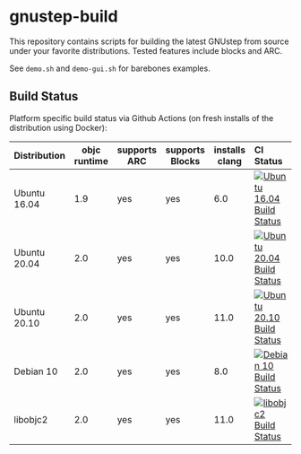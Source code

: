 # gnustep-build

This repository contains scripts for building the latest GNUstep from source under your favorite distributions.  Tested features include blocks and ARC.

See `demo.sh` and `demo-gui.sh` for barebones examples.

## Build Status

Platform specific build status via Github Actions (on fresh installs of the distribution using Docker):

Distribution | objc runtime | supports ARC | supports Blocks | installs clang | CI Status
-------------|-----|-----|-----|-----|:---------
Ubuntu 16.04 | 1.9 | yes | yes | 6.0 | [![Ubuntu 16.04 Build Status](https://github.com/plaurent/gnustep-build/actions/workflows/ub1604c6r19.yml/badge.svg)](https://github.com/plaurent/gnustep-build/actions/workflows/ub1604c6r19.yml)
Ubuntu 20.04 | 2.0 | yes | yes | 10.0 | [![Ubuntu 20.04 Build Status](https://github.com/plaurent/gnustep-build/actions/workflows/ub2004c10r20.yml/badge.svg)](https://github.com/plaurent/gnustep-build/actions/workflows/ub2004c10r20.yml)
Ubuntu 20.10 | 2.0 | yes | yes | 11.0 | [![Ubuntu 20.10 Build Status](https://github.com/plaurent/gnustep-build/actions/workflows/ub2010c11r20.yml/badge.svg)](https://github.com/plaurent/gnustep-build/actions/workflows/ub2010c11r20.yml)
Debian 10    | 2.0 | yes | yes | 8.0 |  [![Debian 10 Build Status](https://github.com/plaurent/gnustep-build/actions/workflows/deb10c8r20.yml/badge.svg)](https://github.com/plaurent/gnustep-build/actions/workflows/deb10c8r20.yml)
libobjc2 | 2.0 | yes | yes | 11.0 | [![libobjc2 Build Status](https://github.com/plaurent/gnustep-build/actions/workflows/libobjc2.yml/badge.svg)](https://github.com/plaurent/gnustep-build/actions/workflows/libobjc2.yml)

